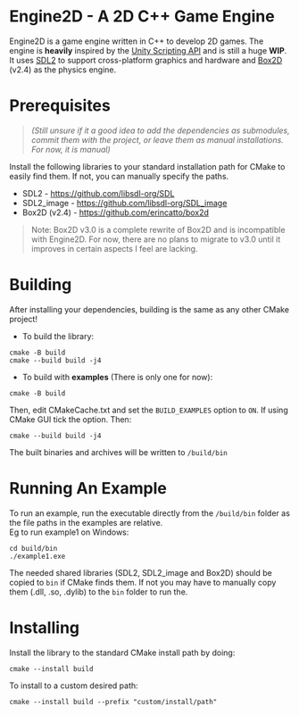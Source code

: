 # Engine2D - A 2D C++ Game Engine

Engine2D is a game engine written in C++ to develop 2D games. The engine is **heavily** inspired by the [Unity Scripting API](https://docs.unity3d.com/6000.0/Documentation/ScriptReference/) and is still a huge **WIP**. It uses [SDL2](https://github.com/libsdl-org/SDL) to support cross-platform graphics and hardware and [Box2D](https://github.com/erincatto/box2d) (v2.4) as the physics engine.

# Prerequisites
> *(Still unsure if it a good idea to add the dependencies as submodules, commit them with the project, or leave them as manual installations. For now, it is manual)*

Install the following libraries to your standard installation path for CMake to easily find them. If not, you can manually specify the paths.
- SDL2 - https://github.com/libsdl-org/SDL
- SDL2_image - https://github.com/libsdl-org/SDL_image
- Box2D (v2.4) - https://github.com/erincatto/box2d
> Note: Box2D v3.0 is a complete rewrite of Box2D and is incompatible with Engine2D. For now, there are no plans to migrate to v3.0 until it improves in certain aspects I feel are lacking.

# Building
After installing your dependencies, building is the same as any other CMake project!

- To build the library:
```
cmake -B build
cmake --build build -j4
```
- To build with **examples** (There is only one for now):
```
cmake -B build
```
Then, edit CMakeCache.txt and set the `BUILD_EXAMPLES` option to `ON`. If using CMake GUI tick the option. Then:
```
cmake --build build -j4
```
The built binaries and archives will be written to `/build/bin`

# Running An Example
To run an example, run the executable directly from the `/build/bin` folder as the file paths in the examples are relative. <br>
Eg to run example1 on Windows:
```
cd build/bin
./example1.exe
```
The needed shared libraries (SDL2, SDL2_image and Box2D) should be copied to `bin` if CMake finds them. If not you may have to manually copy them (.dll, .so, .dylib) to the `bin` folder to run the.
# Installing
Install the library to the standard CMake install path by doing:
```
cmake --install build
```
To install to a custom desired path:
```
cmake --install build --prefix "custom/install/path"
```
